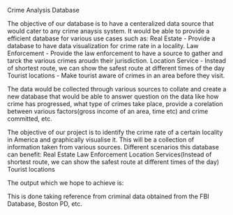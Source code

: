 Crime Analysis Database

The objective of our database is to have a centeralized data source that would cater to any crime anaysis system. It would be able to provide a efficient database for various use cases such as:
Real Estate - Provide a database to have data visualization for crime rate in a locality.
Law Enforcement - Provide the law enforcement to have a source to gather and tarck the various crimes aroudn their jurisdiction. 
Location Service - Instead of shortest route, we can show the safest route at different times of the day
Tourist locations - Make tourist aware of crimes in an area before they visit.

The data would be collected through various sources to collate and create a new database that would be able to answer question on the data like how crime has progressed, what type of crimes take place, provide a corelation between various factors(gross income of an area, time etc) and crime committed, etc.



The objective of our project is to identify the crime rate of a certain locality in America and graphically visualise it. 
This will be a collection of information taken from various sources.
Different scenarios this database can benefit:
Real Estate
Law Enforcement
Location Services(Instead of shortest route, we can show the safest route at different times of the day)
Tourist locations

The output which we hope to achieve is:




This is done taking reference from criminal data obtained from the FBI Database, Boston PD, etc.
